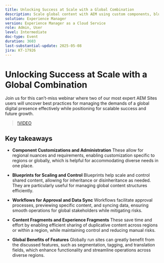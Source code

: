 ```yaml
---
title: Unlocking Success at Scale with a Global Combination
description: Scale global content with AEM using custom components, blueprints, workflows, and fragments for efficient control, approval, and regional flexibility.
solution: Experience Manager
version: Experience Manager as a Cloud Service
role: Admin, User
level: Intermediate
doc-type: Event
duration: 3603
last-substantial-update: 2025-05-08
jira: KT-17926
---
```


# Unlocking Success at Scale with a Global Combination

Join us for this can’t-miss webinar where two of our most expert AEM Sites users will uncover best practices for managing the demands of a global digital presence effectively while positioning for scalable success and future growth.

>[!VIDEO](https://video.tv.adobe.com/v/3457918/?learn=on&enablevpops)

## Key takeaways

* **Component Customizations and Administration** These allow for regional nuances and requirements, enabling customization specific to regions or globally, which is helpful for accommodating diverse needs in one place.

* **Blueprints for Scaling and Control** Blueprints help scale and control shared content, allowing for inheritance or disinheritance as needed. They are particularly useful for managing global content structures efficiently.

* **Workflows for Approval and Data Sync** Workflows facilitate approval processes, previewing specific content, and syncing data, ensuring smooth operations for global stakeholders while mitigating risks.

* **Content Fragments and Experience Fragments** These save time and effort by enabling efficient sharing of duplicative content across regions or within a region, while maintaining control and reducing manual risks.

* **Global Benefits of Features** Globally run sites can greatly benefit from the discussed features, such as segmentation, tagging, and translation fields, which enhance functionality and streamline operations across diverse regions.
